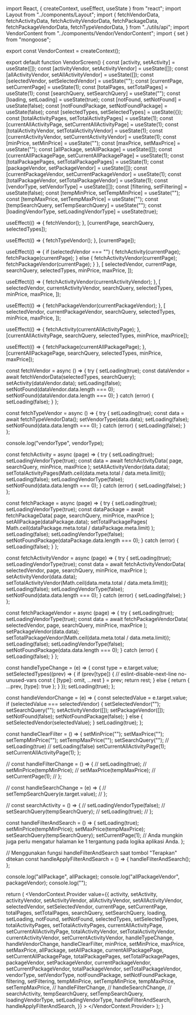 import React, { createContext, useEffect, useState } from "react";
import Layout from "../components/Layout";
import {
  fetchVendorData,
  fetchActivityData,
  fetchActivityVendorData,
  fetchPackageData,
  fetchPackageVendorData,
  fetchTypeVendorData,
} from "../utils/api";
import VendorContent from "../components/Vendor/VendorContent";
import { set } from "mongoose";

export const VendorContext = createContext();

export default function VendorScreen() {
  const [activity, setActivity] = useState([]);
  const [activityVendor, setActivityVendor] = useState([]);
  const [allActivityVendor, setAllActivityVendor] = useState([]);
  const [selectedVendor, setSelectedVendor] = useState("");
  const [currentPage, setCurrentPage] = useState(1);
  const [totalPages, setTotalPages] = useState(1);
  const [searchQuery, setSearchQuery] = useState("");
  const [loading, setLoading] = useState(true);
  const [notFound, setNotFound] = useState(false);
  const [notFoundPackage, setNotFoundPackage] = useState(false);
  const [selectedTypes, setSelectedTypes] = useState({});
  const [totalActivityPages, setTotalActivityPages] = useState(1);
  const [currentAllActivityPage, setCurrentAllActivityPage] = useState(1);
  const [totalActivityVendor, setTotalActivityVendor] = useState(1);
  const [currentActivityVendor, setCurrentActivityVendor] = useState(1);
  const [minPrice, setMinPrice] = useState("");
  const [maxPrice, setMaxPrice] = useState("");
  const [allPackage, setAllPackage] = useState([]);
  const [currentAllPackagePage, setCurrentAllPackagePage] = useState(1);
  const [totalPackagePages, setTotalPackagePages] = useState(1);
  const [packageVendor, setPackageVendor] = useState([]);
  const [currentPackageVendor, setCurrentPackageVendor] = useState(1);
  const [totalPackageVendor, setTotalPackageVendor] = useState(1);
  const [vendorType, setVendorType] = useState([]);
  const [filtering, setFiltering] = useState(false);
  const [tempMinPrice, setTempMinPrice] = useState("");
  const [tempMaxPrice, setTempMaxPrice] = useState("");
  const [tempSearchQuery, setTempSearchQuery] = useState("");
  const [loadingVendorType, setLoadingVendorType] = useState(true);

  useEffect(() => {
    fetchVendor();
  }, [currentPage, searchQuery, selectedTypes]);

  useEffect(() => {
    fetchTypeVendor();
  }, [currentPage]);

  useEffect(() => {
    if (selectedVendor === "") {
      fetchActivity(currentPage);
      fetchPackage(currentPage);
    } else {
      fetchActivityVendor(currentPage);
      fetchPackageVendor(currentPage);
    }
  }, [
    selectedVendor,
    currentPage,
    searchQuery,
    selectedTypes,
    minPrice,
    maxPrice,
  ]);

  useEffect(() => {
    fetchActivityVendor(currentActivityVendor);
  }, [
    selectedVendor,
    currentActivityVendor,
    searchQuery,
    selectedTypes,
    minPrice,
    maxPrice,
  ]);

  useEffect(() => {
    fetchPackageVendor(currentPackageVendor);
  }, [
    selectedVendor,
    currentPackageVendor,
    searchQuery,
    selectedTypes,
    minPrice,
    maxPrice,
  ]);

  useEffect(() => {
    fetchActivity(currentAllActivityPage);
  }, [currentAllActivityPage, searchQuery, selectedTypes, minPrice, maxPrice]);

  useEffect(() => {
    fetchPackage(currentAllPackagePage);
  }, [currentAllPackagePage, searchQuery, selectedTypes, minPrice, maxPrice]);

  const fetchVendor = async () => {
    try {
      setLoading(true);
      const dataVendor = await fetchVendorData(selectedTypes, searchQuery);
      setActivity(dataVendor.data);
      setLoading(false);
      setNotFound(dataVendor.data.length === 0);
      setNotFound(dataVendor.data.length === 0);
    } catch (error) {
      setLoading(false);
    }
  };

  const fetchTypeVendor = async () => {
    try {
      setLoading(true);
      const data = await fetchTypeVendorData();
      setVendorType(data.data);
      setLoading(false);
      setNotFound(data.data.length === 0);
    } catch (error) {
      setLoading(false);
    }
  };

  console.log("vendorType", vendorType);

  const fetchActivity = async (page) => {
    try {
      setLoading(true);
      setLoadingVendorType(true);
      const data = await fetchActivityData(
        page,
        searchQuery,
        minPrice,
        maxPrice
      );
      setAllActivityVendor(data.data);
      setTotalActivityPages(Math.ceil(data.meta.total / data.meta.limit));
      setLoading(false);
      setLoadingVendorType(false);
      setNotFound(data.data.length === 0);
    } catch (error) {
      setLoading(false);
    }
  };

  const fetchPackage = async (page) => {
    try {
      setLoading(true);
      setLoadingVendorType(true);
      const dataPackage = await fetchPackageData(
        page,
        searchQuery,
        minPrice,
        maxPrice
      );
      setAllPackage(dataPackage.data);
      setTotalPackagePages(
        Math.ceil(dataPackage.meta.total / dataPackage.meta.limit)
      );
      setLoading(false);
      setLoadingVendorType(false);
      setNotFoundPackage(dataPackage.data.length === 0);
    } catch (error) {
      setLoading(false);
    }
  };

  const fetchActivityVendor = async (page) => {
    try {
      setLoading(true);
      setLoadingVendorType(true);
      const data = await fetchActivityVendorData(
        selectedVendor,
        page,
        searchQuery,
        minPrice,
        maxPrice
      );
      setActivityVendor(data.data);
      setTotalActivityVendor(Math.ceil(data.meta.total / data.meta.limit));
      setLoading(false);
      setLoadingVendorType(false);
      setNotFound(data.data.length === 0);
    } catch (error) {
      setLoading(false);
    }
  };

  const fetchPackageVendor = async (page) => {
    try {
      setLoading(true);
      setLoadingVendorType(true);
      const data = await fetchPackageVendorData(
        selectedVendor,
        page,
        searchQuery,
        minPrice,
        maxPrice
      );
      setPackageVendor(data.data);
      setTotalPackageVendor(Math.ceil(data.meta.total / data.meta.limit));
      setLoading(false);
      setLoadingVendorType(false);
      setNotFoundPackage(data.data.length === 0);
    } catch (error) {
      setLoading(false);
    }
  };

  const handleTypeChange = (e) => {
    const type = e.target.value;
    setSelectedTypes((prev) => {
      if (prev[type]) {
        // eslint-disable-next-line no-unused-vars
        const { [type]: omit, ...rest } = prev;
        return rest;
      } else {
        return { ...prev, [type]: true };
      }
    });
    setLoading(true);
  };

  const handleVendorChange = (e) => {
    const selectedValue = e.target.value;
    if (selectedValue === selectedVendor) {
      setSelectedVendor("");
      setSearchQuery("");
      setActivityVendor([]);
      setPackageVendor([]);
      setNotFound(false);
      setNotFoundPackage(false);
    } else {
      setSelectedVendor(selectedValue);
    }
    setLoading(true);
  };

  const handleClearFilter = () => {
    setMinPrice("");
    setMaxPrice("");
    setTempMinPrice("");
    setTempMaxPrice("");
    setSearchQuery("");
    // setLoading(true)
    // setLoading(false)
    setCurrentAllActivityPage(1);
    setCurrentAllActivityPage(1);
  };

  // const handleFilterChange = () => {
  //   setLoading(true);
  //   setMinPrice(tempMinPrice);
  //   setMaxPrice(tempMaxPrice);
  //   setCurrentPage(1);
  // };

  // const handleSearchChange = (e) => {
  //   setTempSearchQuery(e.target.value);
  // };

  // const searchActivity = () => {
  //   setLoadingVendorType(false);
  //   setSearchQuery(tempSearchQuery);
  //   setLoading(true);
  // };

  const handleFilterAndSearch = () => {
    setLoading(true);
    setMinPrice(tempMinPrice);
    setMaxPrice(tempMaxPrice);
    setSearchQuery(tempSearchQuery);
    setCurrentPage(1); // Anda mungkin juga perlu mengatur halaman ke 1 tergantung pada logika aplikasi Anda.
  };
  
  // Menggunakan fungsi handleFilterAndSearch saat tombol "Terapkan" ditekan
  const handleApplyFilterAndSearch = () => {
    handleFilterAndSearch();
  };
  

  console.log("allPackage", allPackage);
  console.log("allPackageVendor", packageVendor);
  console.log("");

  return (
    <Layout>
      <VendorContext.Provider
        value={{
          activity,
          setActivity,
          activityVendor,
          setActivityVendor,
          allActivityVendor,
          setAllActivityVendor,
          selectedVendor,
          setSelectedVendor,
          currentPage,
          setCurrentPage,
          totalPages,
          setTotalPages,
          searchQuery,
          setSearchQuery,
          loading,
          setLoading,
          notFound,
          setNotFound,
          selectedTypes,
          setSelectedTypes,
          totalActivityPages,
          setTotalActivityPages,
          currentAllActivityPage,
          setCurrentAllActivityPage,
          totalActivityVendor,
          setTotalActivityVendor,
          currentActivityVendor,
          setCurrentActivityVendor,
          handleTypeChange,
          handleVendorChange,
          handleClearFilter,
          minPrice,
          setMinPrice,
          maxPrice,
          setMaxPrice,
          allPackage,
          setAllPackage,
          currentAllPackagePage,
          setCurrentAllPackagePage,
          totalPackagePages,
          setTotalPackagePages,
          packageVendor,
          setPackageVendor,
          currentPackageVendor,
          setCurrentPackageVendor,
          totalPackageVendor,
          setTotalPackageVendor,
          vendorType,
          setVendorType,
          notFoundPackage,
          setNotFoundPackage,
          filtering,
          setFiltering,
          tempMinPrice,
          setTempMinPrice,
          tempMaxPrice,
          setTempMaxPrice,
          // handleFilterChange,
          // handleSearchChange,
          // searchActivity,
          tempSearchQuery,
          setTempSearchQuery,
          loadingVendorType,
          setLoadingVendorType,
          handleFilterAndSearch,
          handleApplyFilterAndSearch,
        }}
      >
        <VendorContent />
      </VendorContext.Provider>
    </Layout>
  );
}
